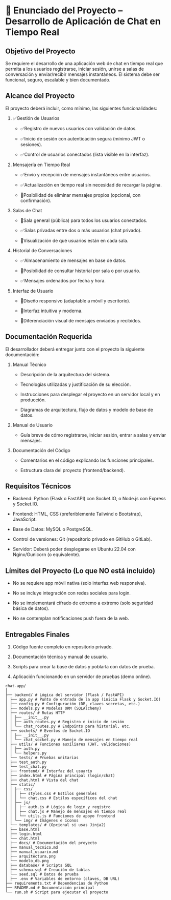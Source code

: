 # 📄 Enunciado del Proyecto – Desarrollo de Aplicación de Chat en Tiempo Real

## Objetivo del Proyecto

Se requiere el desarrollo de una aplicación web de chat en tiempo real que permita a los usuarios registrarse, iniciar sesión, unirse a salas de conversación y enviar/recibir mensajes instantáneos. El sistema debe ser funcional, seguro, escalable y bien documentado.

## Alcance del Proyecto

El proyecto deberá incluir, como mínimo, las siguientes funcionalidades:

1. ✅Gestión de Usuarios

   - ✅Registro de nuevos usuarios con validación de datos.

   - ✅Inicio de sesión con autenticación segura (mínimo JWT o sesiones).

   - ✅Control de usuarios conectados (lista visible en la interfaz).

2. Mensajería en Tiempo Real

   - ✅Envío y recepción de mensajes instantáneos entre usuarios.

   - ✅Actualización en tiempo real sin necesidad de recargar la página.

   - 🔴Posibilidad de eliminar mensajes propios (opcional, con confirmación).

3. Salas de Chat

    - 🔴Sala general (pública) para todos los usuarios conectados.

    - ✅Salas privadas entre dos o más usuarios (chat privado).

    - 🔴Visualización de qué usuarios están en cada sala.

4. Historial de Conversaciones

    - ✅Almacenamiento de mensajes en base de datos.

    - 🔴Posibilidad de consultar historial por sala o por usuario.

    - ✅Mensajes ordenados por fecha y hora.

5. Interfaz de Usuario

    - 🔴Diseño responsivo (adaptable a móvil y escritorio).

    - 🔴Interfaz intuitiva y moderna.

    - 🔴Diferenciación visual de mensajes enviados y recibidos.

## Documentación Requerida

El desarrollador deberá entregar junto con el proyecto la siguiente documentación:

1. Manual Técnico

    - Descripción de la arquitectura del sistema.

    - Tecnologías utilizadas y justificación de su elección.

    - Instrucciones para desplegar el proyecto en un servidor local y en producción.

    - Diagramas de arquitectura, flujo de datos y modelo de base de datos.

2. Manual de Usuario

    - Guía breve de cómo registrarse, iniciar sesión, entrar a salas y enviar mensajes.

3. Documentación del Código

    - Comentarios en el código explicando las funciones principales.

    - Estructura clara del proyecto (frontend/backend).

## Requisitos Técnicos

- Backend: Python (Flask o FastAPI) con Socket.IO, o Node.js con Express y Socket.IO.

- Frontend: HTML, CSS (preferiblemente Tailwind o Bootstrap), JavaScript.

- Base de Datos: MySQL o PostgreSQL.

- Control de versiones: Git (repositorio privado en GitHub o GitLab).

- Servidor: Deberá poder desplegarse en Ubuntu 22.04 con Nginx/Gunicorn (o equivalente).

## Límites del Proyecto (Lo que NO está incluido)

- No se requiere app móvil nativa (solo interfaz web responsiva).

- No se incluye integración con redes sociales para login.

- No se implementará cifrado de extremo a extremo (solo seguridad básica de datos).

- No se contemplan notificaciones push fuera de la web.

## Entregables Finales

1. Código fuente completo en repositorio privado.

2. Documentación técnica y manual de usuario.

3. Scripts para crear la base de datos y poblarla con datos de prueba.

4. Aplicación funcionando en un servidor de pruebas (demo online).

```
chat-app/ 
│ 
├── backend/ # Lógica del servidor (Flask / FastAPI) 
│ ├── app.py # Punto de entrada de la app (inicia Flask y Socket.IO) 
│ ├── config.py # Configuración (DB, claves secretas, etc.) 
│ ├── models.py # Modelos ORM (SQLAlchemy) 
│ ├── routes/ # Rutas HTTP 
│ │ ├── __init__.py 
│ │ ├── auth_routes.py # Registro e inicio de sesión 
│ │ └── chat_routes.py # Endpoints para historial, etc. 
│ ├── sockets/ # Eventos de Socket.IO 
│ │ ├── __init__.py 
│ │ └── chat_socket.py # Manejo de mensajes en tiempo real 
│ ├── utils/ # Funciones auxiliares (JWT, validaciones) 
│ │ ├── auth.py 
│ │ └── helpers.py 
│ └── tests/ # Pruebas unitarias 
│ ├── test_auth.py 
│ └── test_chat.py 
│ ├── frontend/ # Interfaz del usuario 
│ ├── index.html # Página principal (login/chat) 
│ ├── chat.html # Vista del chat 
│ ├── static/ 
│ │ ├── css/ 
│ │ │ ├── styles.css # Estilos generales 
│ │ │ └── chat.css # Estilos específicos del chat 
│ │ ├── js/ 
│ │ │ ├── auth.js # Lógica de login y registro 
│ │ │ ├── chat.js # Manejo de mensajes en tiempo real 
│ │ │ └── utils.js # Funciones de apoyo frontend 
│ │ └── img/ # Imágenes e íconos 
│ └── templates/ # (Opcional si usas Jinja2) 
│ ├── base.html 
│ ├── login.html 
│ └── chat.html 
│ ├── docs/ # Documentación del proyecto 
│ ├── manual_tecnico.md 
│ ├── manual_usuario.md 
│ ├── arquitectura.png 
│ └── modelo_db.png 
│ ├── database/ # Scripts SQL 
│ ├── schema.sql # Creación de tablas 
│ └── seed.sql # Datos de prueba 
│ ├── .env # Variables de entorno (claves, DB URL) 
├── requirements.txt # Dependencias de Python 
├── README.md # Documentación principal 
└── run.sh # Script para ejecutar el proyecto